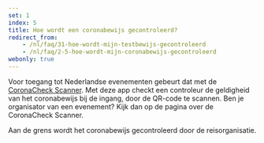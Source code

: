 ```yaml
---
set: 1
index: 5
title: Hoe wordt een coronabewijs gecontroleerd?
redirect_from: 
    - /nl/faq/31-hoe-wordt-mijn-testbewijs-gecontroleerd
    - /nl/faq/2-5-hoe-wordt-mijn-coronabewijs-gecontroleerd
webonly: true
---
```

Voor toegang tot Nederlandse evenementen gebeurt dat met de [CoronaCheck Scanner](/scanner). Met deze app checkt een controleur de geldigheid van het coronabewijs bij de ingang, door de QR-code te scannen. Ben je organisator van een evenement? Kijk dan op de pagina over de CoronaCheck Scanner.

Aan de grens wordt het coronabewijs gecontroleerd door de reisorganisatie.

